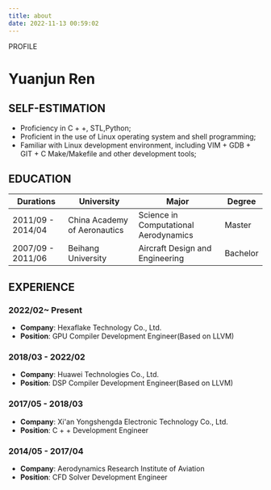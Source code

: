 ```yaml
---
title: about
date: 2022-11-13 00:59:02
---
```

PROFILE

# Yuanjun Ren

## SELF-ESTIMATION
* Proficiency in C + +, STL,Python;
* Proficient in the use of Linux operating system and shell programming;
* Familiar with Linux development environment, including VIM + GDB + GIT + C Make/Makefile and other development tools;

## EDUCATION

| Durations | University | Major | Degree |
| --------- | ---------- | ----- | ------ |
| 2011/09 - 2014/04 |China Academy of Aeronautics | Science in Computational Aerodynamics | Master   |
| 2007/09 - 2011/06 | Beihang University          | Aircraft Design and Engineering       | Bachelor |


## EXPERIENCE

### 2022/02~ Present
* **Company**: Hexaflake Technology Co., Ltd.
* **Position**: GPU Compiler Development Engineer(Based on LLVM)

### 2018/03 - 2022/02
* **Company**: Huawei Technologies Co., Ltd.
* **Position**: DSP Compiler Development Engineer(Based on LLVM)

### 2017/05 - 2018/03
* **Company**: Xi'an Yongshengda Electronic Technology Co., Ltd.
* **Position**: C + + Development Engineer

### 2014/05 - 2017/04
* **Company**: Aerodynamics Research Institute of Aviation
* **Position**: CFD Solver Development Engineer